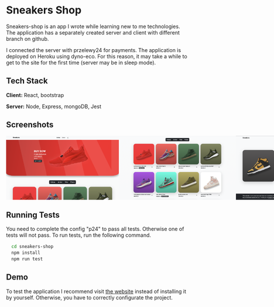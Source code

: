 
# Sneakers Shop
Sneakers-shop is an app I wrote while learning new to me technologies. The application has a separately created server and client with different branch on github.

I connected the server with przelewy24 for payments. The application is deployed on Heroku using dyno-eco. For this reason, it may take a while to get to the site for the first time (server may be in sleep mode).

## Tech Stack

**Client:** React, bootstrap 

**Server:** Node, Express, mongoDB, Jest


## Screenshots

<div style="display: flex;">
<img src="https://raw.githubusercontent.com/blackydev/sneakers-shop/server/readme/1.png" alt="Home" height="175"/>
<img src="https://raw.githubusercontent.com/blackydev/sneakers-shop/server/readme/2.png" alt="Home2" height="175"/>
<img src="https://raw.githubusercontent.com/blackydev/sneakers-shop/server/readme/3.png" alt="Product" height="175"/>
<img src="https://raw.githubusercontent.com/blackydev/sneakers-shop/server/readme/4.png" alt="Order" height="175"/>
</div>

## Running Tests
You need to complete the config "p24" to pass all tests. Otherwise one of tests will not pass.
To run tests, run the following command.

```bash
  cd sneakers-shop
  npm install
  npm run test
```

## Demo
To test the application I recommend visit [the website](https://client-sneakers-app.herokuapp.com) instead of installing it by yourself. Otherwise, you have to correctly configurate the project.
